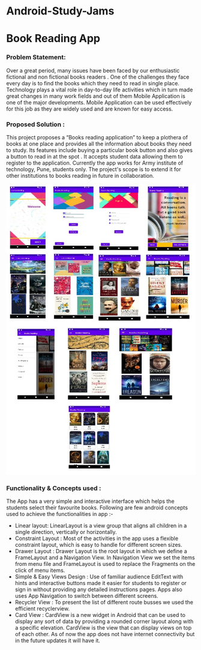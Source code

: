 # Android-Study-Jams
# Book Reading App

### Problem Statement:

Over a great period, many issues have been faced by our enthusiastic fictional and non fictional books readers . One of the challenges they face every day is to find the books which they need to read in single place. Technology plays a vital role in day-to-day life activities which in turn made great changes in many work fields and out of them Mobile Application is one of the major developments. Mobile Application can be used effectively for this job as they are widely used and are known for easy access.

### Proposed Solution :

This project proposes a “Books reading application” to keep a plothera of books at one place and provides all the information about books they need to study. Its features include buying a particular book button and also gives a button to read in at the spot . It accepts student data allowing them to register to the application. Currently the app works for Army institute of technology, Pune, students only. The project's scope is to extend it for other institutions to books reading in future in collaboration.

<img alt="SampleImages" src="https://github.com/adityajoshi692003/BooksReading/blob/master/B.jpg">

### Functionality & Concepts used :

The App has a very simple and interactive interface which helps the students select their favourite books. 
Following are few android concepts used to achieve the functionalities in app :-
- Linear layout: LinearLayout is a view group that aligns all children in a single direction, vertically or horizontally.
- Constraint Layout : Most of the activities in the app uses a flexible constraint layout, which is easy to handle for different screen sizes.
- Drawer Layout : Drawer Layout is the root layout in which we define a FrameLayout and a Navigation View. In Navigation View we set the items from menu file and FrameLayout is used to replace the Fragments on the click of menu items.
- Simple & Easy Views Design : Use of familiar audience EditText with hints and interactive buttons made it easier for students to register or sign in without providing any detailed instructions pages. Apps also uses App Navigation to switch between different screens.
- Recycler View : To present the list of different route busses we used the efficient recyclerview.
- Card View : CardView is a new widget in Android that can be used to display any sort of data by providing a rounded corner layout along with a specific elevation. CardView is the view that can display views on top of each other.
As of now the app does not have internet connectivity but in the future updates it will have it.
